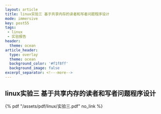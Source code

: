 ```yaml
---
layout: article
title: linux实验三 基于共享内存的读者和写者问题程序设计 
mode: immersive
key: post55
tags:
 - linux
 - 实验报告
header:
  theme: ocean
article_header:
  type: overlay
  theme: ocean
  background_color: '#f1f8ff'
  background_image: false
excerpt_separator: <!---more-->
---
```

## linux实验三 基于共享内存的读者和写者问题程序设计

<!---more-->
 {% pdf "/assets/pdf/linux/实验三.pdf" no_link %}